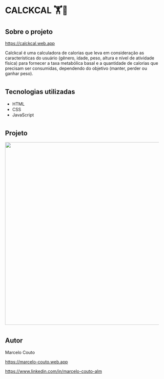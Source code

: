 # CALCKCAL 🏋🧮

## Sobre o projeto
https://calckcal.web.app
 
Calckcal é uma calculadora de calorias que leva em consideração as características do usuário (gênero, idade, peso, altura e nível de atividade física) para fornecer a taxa metabólica basal e a quantidade de calorias que precisam ser consumidas, dependendo do objetivo (manter, perder ou ganhar peso).
#

## Tecnologias utilizadas
* HTML <img src="https://cdn.jsdelivr.net/gh/devicons/devicon/icons/html5/html5-original.svg" height="15px"/>
* CSS <img src="https://cdn.jsdelivr.net/gh/devicons/devicon/icons/css3/css3-original.svg" height="15px"/>
* JavaScript <img src="https://cdn.jsdelivr.net/gh/devicons/devicon/icons/javascript/javascript-original.svg" height="15px"/>
#

## Projeto
<div>
<img src="https://user-images.githubusercontent.com/104110158/215222924-2b947143-0cd8-4665-898f-13b1f0cd80da.png" height="600px" />
</div>

#

## Autor
Marcelo Couto

https://marcelo-couto.web.app

https://www.linkedin.com/in/marcelo-couto-alm

